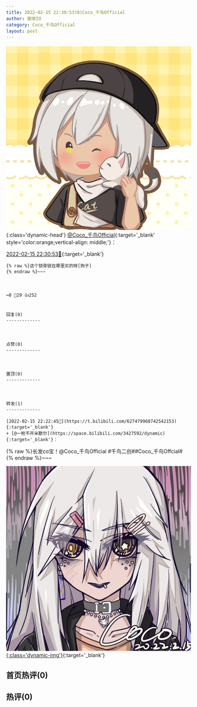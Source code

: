 ```yaml
---
title: 2022-02-15 22:30:53(0)Coco_千鸟Official
author: 御坂IO
category: Coco_千鸟Official
layout: post
---
```


![img](/images/85e485bc0dbd0cde4d15f24d7cffe9704618ad10.jpg){:class='dynamic-head'}
[@Coco_千鸟Official](https://space.bilibili.com/1891728206/dynamic){:target='_blank' style='color:orange;vertical-align: middle;'}：

[2022-02-15 22:30:53🔗](https://t.bilibili.com/627482064683462369){:target='_blank'}

~~~
{% raw %}这个锁骨链在哪里买的呀[狗子]
{% endraw %}~~~



↪️0 💬29 👍252


回复(0)
-------------



点赞(0)
-------------



置顶(0)
-------------



转发(1)
-------------

[2022-02-15 22:22:45🔗](https://t.bilibili.com/627479968742542153){:target='_blank'}
+ [@一枪不开米歇尔](https://space.bilibili.com/3427592/dynamic){:target='_blank'}：
~~~
{% raw %}长发co宝！@Coco_千鸟Official #千鸟二创##Coco_千鸟Offcial#
{% endraw %}~~~


[![img](/images/1513072db7575a8d7810df5bb510c81c8fa6f4fb.png){:class='dynamic-img'}](/images/1513072db7575a8d7810df5bb510c81c8fa6f4fb.png){:target='_blank'}




首页热评(0)
-------------



热评(0)
-------------




